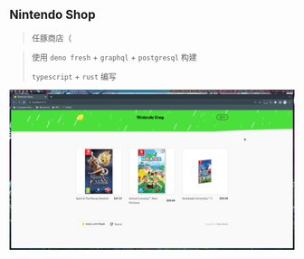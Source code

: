 ## Nintendo Shop

> 任豚商店（

> 使用 `deno fresh` + `graphql` + `postgresql` 构建
>
> `typescript` + `rust` 编写

![](./docs/pic-1.png)
